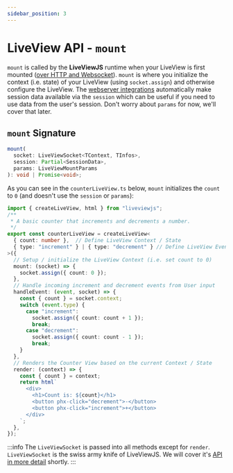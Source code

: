 ```yaml
---
sidebar_position: 3
---
```


# LiveView API - `mount`

`mount` is called by the **LiveViewJS** runtime when your LiveView is first mounted ([over HTTP and Websocket](/docs/lifecycle-of-a-liveview/intro)). `mount` is where you initialize the context (i.e. state) of your LiveView (using `socket.assign`) and otherwise configure the LiveView. The [webserver integrations](/docs/webserver-integration/overview) automatically make session data available via the `session` which can be useful if you need to use data from the user's session.  Don't worry about `params` for now, we'll cover that later.

## `mount` Signature
```ts
mount(
  socket: LiveViewSocket<TContext, TInfos>,
  session: Partial<SessionData>,
  params: LiveViewMountParams
): void | Promise<void>;
```

As you can see in the `counterLiveView.ts` below, `mount` initializes the `count` to `0` (and doesn't use the `session` or `params`):
```ts title="counterLiveView.ts" {9-12}
import { createLiveView, html } from "liveviewjs";
/**
 * A basic counter that increments and decrements a number.
 */
export const counterLiveView = createLiveView<
  { count: number },  // Define LiveView Context / State
  { type: "increment" } | { type: "decrement" } // Define LiveView Events
>({
  // Setup / initialize the LiveView Context (i.e. set count to 0)
  mount: (socket) => {
    socket.assign({ count: 0 });
  },
  // Handle incoming increment and decrement events from User input
  handleEvent: (event, socket) => {
    const { count } = socket.context;
    switch (event.type) {
      case "increment":
        socket.assign({ count: count + 1 });
        break;
      case "decrement":
        socket.assign({ count: count - 1 });
        break;
    }
  },
  // Renders the Counter View based on the current Context / State
  render: (context) => {
    const { count } = context;
    return html`
      <div>
        <h1>Count is: ${count}</h1>
        <button phx-click="decrement">-</button>
        <button phx-click="increment">+</button>
      </div>
    `;
  },
});
```

:::info
  The `LiveViewSocket` is passed into all methods except for `render`.  `LiveViewSocket` is the swiss army knife of LiveViewJS. We will cover it's [API in more detail](/docs/liveview-socket/liveviewsocket-api) shortly.
:::
